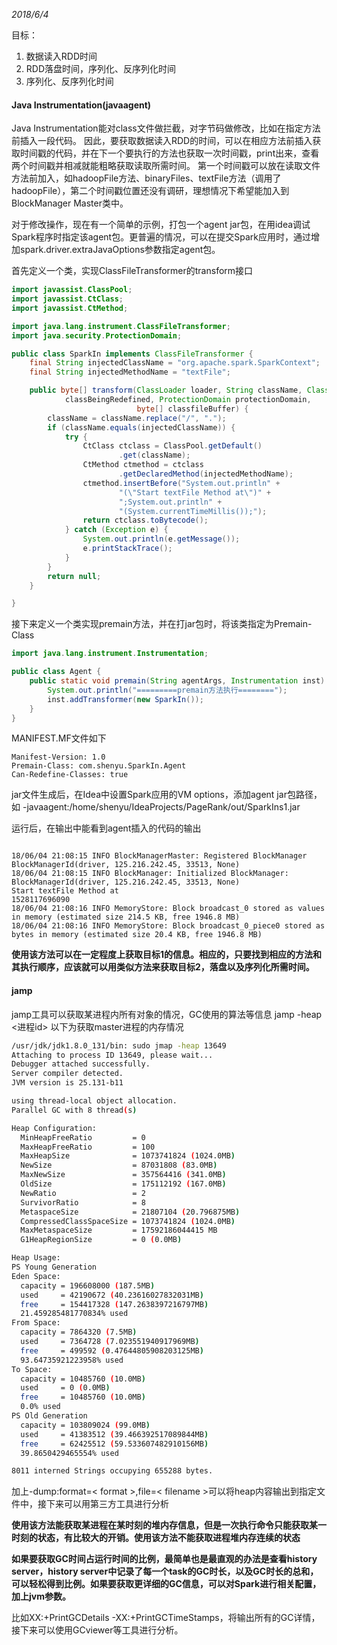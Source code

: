 *2018/6/4*

目标：
1. 数据读入RDD时间
1. RDD落盘时间，序列化、反序列化时间
1. 序列化、反序列化时间

#### Java Instrumentation(javaagent)

Java Instrumentation能对class文件做拦截，对字节码做修改，比如在指定方法前插入一段代码。
因此，要获取数据读入RDD的时间，可以在相应方法前插入获取时间戳的代码，并在下一个要执行的方法也获取一次时间戳，print出来，查看两个时间戳并相减就能粗略获取读取所需时间。
第一个时间戳可以放在读取文件方法前加入，如hadoopFile方法、binaryFiles、textFile方法（调用了hadoopFile），第二个时间戳位置还没有调研，理想情况下希望能加入到BlockManager Master类中。

对于修改操作，现在有一个简单的示例，打包一个agent jar包，在用idea调试Spark程序时指定该agent包。更普遍的情况，可以在提交Spark应用时，通过增加spark.driver.extraJavaOptions参数指定agent包。

首先定义一个类，实现ClassFileTransformer的transform接口
```java
import javassist.ClassPool;
import javassist.CtClass;
import javassist.CtMethod;

import java.lang.instrument.ClassFileTransformer;
import java.security.ProtectionDomain;

public class SparkIn implements ClassFileTransformer {
    final String injectedClassName = "org.apache.spark.SparkContext";
    final String injectedMethodName = "textFile";

    public byte[] transform(ClassLoader loader, String className, Class<?>
            classBeingRedefined, ProtectionDomain protectionDomain,
                            byte[] classfileBuffer) {
        className = className.replace("/", ".");
        if (className.equals(injectedClassName)) {
            try {
                CtClass ctclass = ClassPool.getDefault()
                        .get(className);
                CtMethod ctmethod = ctclass
                        .getDeclaredMethod(injectedMethodName);
                ctmethod.insertBefore("System.out.println" +
                        "(\"Start textFile Method at\")" +
                        ";System.out.println" +
                        "(System.currentTimeMillis());");
                return ctclass.toBytecode();
            } catch (Exception e) {
                System.out.println(e.getMessage());
                e.printStackTrace();
            }
        }
        return null;
    }

}
```
接下来定义一个类实现premain方法，并在打jar包时，将该类指定为Premain-Class
```java
import java.lang.instrument.Instrumentation;

public class Agent {
    public static void premain(String agentArgs, Instrumentation inst) {
        System.out.println("=========premain方法执行========");
        inst.addTransformer(new SparkIn());
    }
}
```
MANIFEST.MF文件如下
```
Manifest-Version: 1.0
Premain-Class: com.shenyu.SparkIn.Agent
Can-Redefine-Classes: true
```

jar文件生成后，在Idea中设置Spark应用的VM options，添加agent jar包路径，如
-javaagent:/home/shenyu/IdeaProjects/PageRank/out/SparkIns1.jar

运行后，在输出中能看到agent插入的代码的输出
```

18/06/04 21:08:15 INFO BlockManagerMaster: Registered BlockManager BlockManagerId(driver, 125.216.242.45, 33513, None)
18/06/04 21:08:15 INFO BlockManager: Initialized BlockManager: BlockManagerId(driver, 125.216.242.45, 33513, None)
Start textFile Method at
1528117696090
18/06/04 21:08:16 INFO MemoryStore: Block broadcast_0 stored as values in memory (estimated size 214.5 KB, free 1946.8 MB)
18/06/04 21:08:16 INFO MemoryStore: Block broadcast_0_piece0 stored as bytes in memory (estimated size 20.4 KB, free 1946.8 MB)

```

**使用该方法可以在一定程度上获取目标1的信息。相应的，只要找到相应的方法和其执行顺序，应该就可以用类似方法来获取目标2，落盘以及序列化所需时间。**

#### jamp

jamp工具可以获取某进程内所有对象的情况，GC使用的算法等信息
jamp -heap <进程id>
以下为获取master进程的内存情况
```sh
/usr/jdk/jdk1.8.0_131/bin: sudo jmap -heap 13649
Attaching to process ID 13649, please wait...
Debugger attached successfully.
Server compiler detected.
JVM version is 25.131-b11

using thread-local object allocation.
Parallel GC with 8 thread(s)

Heap Configuration:
  MinHeapFreeRatio         = 0
  MaxHeapFreeRatio         = 100
  MaxHeapSize              = 1073741824 (1024.0MB)
  NewSize                  = 87031808 (83.0MB)
  MaxNewSize               = 357564416 (341.0MB)
  OldSize                  = 175112192 (167.0MB)
  NewRatio                 = 2
  SurvivorRatio            = 8
  MetaspaceSize            = 21807104 (20.796875MB)
  CompressedClassSpaceSize = 1073741824 (1024.0MB)
  MaxMetaspaceSize         = 17592186044415 MB
  G1HeapRegionSize         = 0 (0.0MB)

Heap Usage:
PS Young Generation
Eden Space:
  capacity = 196608000 (187.5MB)
  used     = 42190672 (40.23616027832031MB)
  free     = 154417328 (147.2638397216797MB)
  21.459285481770834% used
From Space:
  capacity = 7864320 (7.5MB)
  used     = 7364728 (7.023551940917969MB)
  free     = 499592 (0.47644805908203125MB)
  93.64735921223958% used
To Space:
  capacity = 10485760 (10.0MB)
  used     = 0 (0.0MB)
  free     = 10485760 (10.0MB)
  0.0% used
PS Old Generation
  capacity = 103809024 (99.0MB)
  used     = 41383512 (39.466392517089844MB)
  free     = 62425512 (59.533607482910156MB)
  39.8650429465554% used

8011 interned Strings occupying 655288 bytes.
```
 加上-dump:format=< format >,file=< filename >可以将heap内容输出到指定文件中，接下来可以用第三方工具进行分析

 **使用该方法能获取某进程在某时刻的堆内存信息，但是一次执行命令只能获取某一时刻的状态，有比较大的开销。使用该方法不能获取进程堆内存连续的状态**

 **如果要获取GC时间占运行时间的比例，最简单也是最直观的办法是查看history server，history server中记录了每一个task的GC时长，以及GC时长的总和，可以轻松得到比例。如果要获取更详细的GC信息，可以对Spark进行相关配置，加上jvm参数。**

 比如XX:+PrintGCDetails -XX:+PrintGCTimeStamps，将输出所有的GC详情，接下来可以使用GCviewer等工具进行分析。
